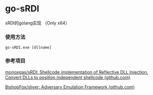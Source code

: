 # go-sRDI

sRDI的golang实现 （Only x64）



### 使用方法

```
go-sRDI.exe [dllname]
```



### 参考项目

  [monoxgas/sRDI: Shellcode implementation of Reflective DLL Injection. Convert DLLs to position independent shellcode (github.com)](https://github.com/monoxgas/sRDI) 

[BishopFox/sliver: Adversary Emulation Framework (github.com)](https://github.com/BishopFox/sliver) 
